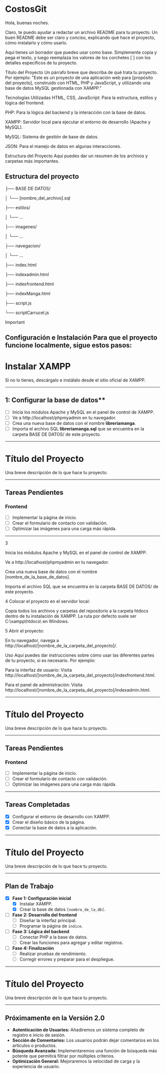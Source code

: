 # CostosGit


Hola, buenas noches.

Claro, te puedo ayudar a redactar un archivo README para tu proyecto. Un buen README debe ser claro y conciso, explicando qué hace el proyecto, cómo instalarlo y cómo usarlo.

Aquí tienes un borrador que puedes usar como base. Simplemente copia y pega el texto, y luego reemplaza los valores de los corchetes [ ] con los detalles específicos de tu proyecto.

Título del Proyecto
Un párrafo breve que describa de qué trata tu proyecto. Por ejemplo: "Este es un proyecto de una aplicación web para [propósito del proyecto], construido con HTML, PHP y JavaScript, y utilizando una base de datos MySQL gestionada con XAMPP."

Tecnologías Utilizadas
HTML, CSS, JavaScript: Para la estructura, estilos y lógica del frontend.

PHP: Para la lógica del backend y la interacción con la base de datos.

XAMPP: Servidor local para ejecutar el entorno de desarrollo (Apache y MySQL).

MySQL: Sistema de gestión de base de datos.

JSON: Para el manejo de datos en algunas interacciones.

Estructura del Proyecto
Aquí puedes dar un resumen de los archivos y carpetas más importantes.

## Estructura del proyecto
├── BASE DE DATOS/

│   └── [nombre_del_archivo].sql

├── estilos/

│   └── ...                

├── imagenes/

│   └── ...                      

├── navegacion/

│   └── ...                      

├── index.html                  

├── indexadmin.html             

├── indexfrontend.html           

├── indexManga.html              

├── script.js                    

└── scriptCarrucel.js            

> [!IMPORTANT]
> ## Configuración e Instalación Para que el proyecto funcione localmente, sigue estos pasos:


# Instalar XAMPP

Si no lo tienes, descárgalo e instálalo desde el sitio oficial de XAMPP.

---

## 1: Configurar la base de datos**
- [ ] Inicia los módulos Apache y MySQL en el panel de control de XAMPP.
- [ ] Ve a http://localhost/phpmyadmin en tu navegador.
- [ ] Crea una nueva base de datos con el nombre **libreriamanga**.
- [ ] Importa el archivo SQL **libreriamanga.sql** que se encuentra en la carpeta BASE DE DATOS/ de este proyecto.
---

# Título del Proyecto

Una breve descripción de lo que hace tu proyecto.

---

## Tareas Pendientes

### Frontend
- [ ] Implementar la página de inicio.
- [ ] Crear el formulario de contacto con validación.
- [ ] Optimizar las imágenes para una carga más rápida.
---











3 

Inicia los módulos Apache y MySQL en el panel de control de XAMPP.

Ve a http://localhost/phpmyadmin en tu navegador.

Crea una nueva base de datos con el nombre [nombre_de_la_base_de_datos].

Importa el archivo SQL que se encuentra en la carpeta BASE DE DATOS/ de este proyecto.

4 Colocar el proyecto en el servidor local:

Copia todos los archivos y carpetas del repositorio a la carpeta htdocs dentro de tu instalación de XAMPP. La ruta por defecto suele ser C:\xampp\htdocs\ en Windows.

5 Abrir el proyecto:

En tu navegador, navega a http://localhost/[nombre_de_la_carpeta_del_proyecto]/.

Uso
Aquí puedes dar instrucciones sobre cómo usar las diferentes partes de tu proyecto, si es necesario. Por ejemplo:

Para la interfaz de usuario: Visita http://localhost/[nombre_de_la_carpeta_del_proyecto]/indexfrontend.html.

Para el panel de administración: Visita http://localhost/[nombre_de_la_carpeta_del_proyecto]/indexadmin.html.


---------------------------------------------------------
# Título del Proyecto

Una breve descripción de lo que hace tu proyecto.

---

## Tareas Pendientes

### Frontend
- [ ] Implementar la página de inicio.
- [ ] Crear el formulario de contacto con validación.
- [ ] Optimizar las imágenes para una carga más rápida.
---

## Tareas Completadas

- [x] Configurar el entorno de desarrollo con XAMPP.
- [x] Crear el diseño básico de la página.
- [x] Conectar la base de datos a la aplicación.

-----------------------------------------------------------
# Título del Proyecto

Una breve descripción de lo que hace tu proyecto.

---

## Plan de Trabajo

- [x] **Fase 1: Configuración inicial**
    - [x] Instalar XAMPP.
    - [x] Crear la base de datos `[nombre_de_la_db]`.
- [ ] **Fase 2: Desarrollo del frontend**
    - [ ] Diseñar la interfaz principal.
    - [ ] Programar la página de `índice`.
- [ ] **Fase 3: Lógica del backend**
    - [ ] Conectar PHP a la base de datos.
    - [ ] Crear las funciones para agregar y editar registros.
- [ ] **Fase 4: Finalización**
    - [ ] Realizar pruebas de rendimiento.
    - [ ] Corregir errores y preparar para el despliegue.
-------------------------------------------------------------
# Título del Proyecto

Una breve descripción de lo que hace tu proyecto.

---

## Próximamente en la Versión 2.0

* **Autenticación de Usuarios:** Añadiremos un sistema completo de registro e inicio de sesión.
* **Sección de Comentarios:** Los usuarios podrán dejar comentarios en los artículos o productos.
* **Búsqueda Avanzada:** Implementaremos una función de búsqueda más potente que permitirá filtrar por múltiples criterios.
* **Optimización General:** Mejoraremos la velocidad de carga y la experiencia de usuario.


